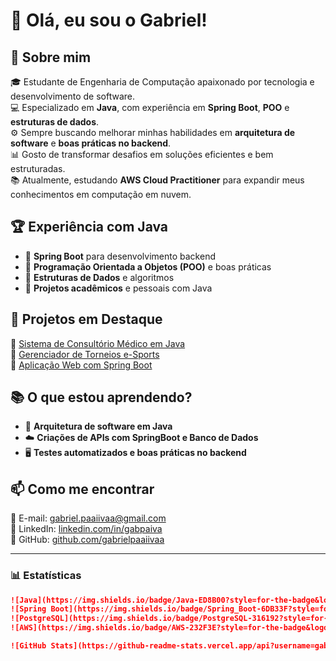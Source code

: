 # 👋 Olá, eu sou o Gabriel!  

## 🚀 Sobre mim  
🎓 Estudante de Engenharia de Computação apaixonado por tecnologia e desenvolvimento de software.  
💻 Especializado em **Java**, com experiência em **Spring Boot**, **POO** e **estruturas de dados**.  
⚙️ Sempre buscando melhorar minhas habilidades em **arquitetura de software** e **boas práticas no backend**.  
📊 Gosto de transformar desafios em soluções eficientes e bem estruturadas.  
📚 Atualmente, estudando **AWS Cloud Practitioner** para expandir meus conhecimentos em computação em nuvem.  

## 🏆 Experiência com Java  
- 🔹 **Spring Boot** para desenvolvimento backend  
- 🔹 **Programação Orientada a Objetos (POO)** e boas práticas  
- 🔹 **Estruturas de Dados** e algoritmos  
- 🔹 **Projetos acadêmicos** e pessoais com Java  

## 📌 Projetos em Destaque  
📂 [Sistema de Consultório Médico em Java](https://github.com/gabrielpaaiivaa/GerenciamentoConsultorioMedico)  
📂 [Gerenciador de Torneios e-Sports](https://github.com/gabrielpaaiivaa/Gerenciador-de-torneiros-esports)  
📂 [Aplicação Web com Spring Boot](https://github.com/gabrielpaaiivaa/CadastroDeNinjas)  

## 📚 O que estou aprendendo?  
- 🚀 **Arquitetura de software em Java**  
- ☁️ **Criações de APIs com SpringBoot e Banco de Dados**  
- 🖥️ **Testes automatizados e boas práticas no backend**  

## 📫 Como me encontrar  
📧 E-mail: [gabriel.paaiivaa@gmail.com](mailto:gabriel.paaiivaa@gmail.com)  
💼 LinkedIn: [linkedin.com/in/gabpaiva](https://www.linkedin.com/in/gabpaiva)  
🐙 GitHub: [github.com/gabrielpaaiivaa](https://github.com/gabrielpaaiivaa)  

---

### 📊 Estatísticas  

```md
![Java](https://img.shields.io/badge/Java-ED8B00?style=for-the-badge&logo=java&logoColor=white)  
![Spring Boot](https://img.shields.io/badge/Spring_Boot-6DB33F?style=for-the-badge&logo=spring-boot&logoColor=white)  
![PostgreSQL](https://img.shields.io/badge/PostgreSQL-316192?style=for-the-badge&logo=postgresql&logoColor=white)  
![AWS](https://img.shields.io/badge/AWS-232F3E?style=for-the-badge&logo=amazon-aws&logoColor=white)  

![GitHub Stats](https://github-readme-stats.vercel.app/api?username=gabrielpaaiivaa&show_icons=true&theme=dark)  
